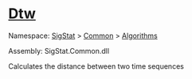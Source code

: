 # [Dtw](./DtwPy-100664152.md)

Namespace: [SigStat]() > [Common](./../../README.md) > [Algorithms](./../README.md)

Assembly: SigStat.Common.dll

Calculates the distance between two time sequences
